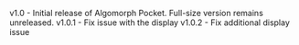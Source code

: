 v1.0 - Initial release of Algomorph Pocket. Full-size version remains unreleased.
v1.0.1 - Fix issue with the display
v1.0.2 - Fix additional display issue
